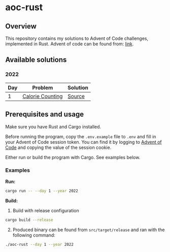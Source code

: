 # aoc-rust

## Overview

This repository contains my solutions to Advent of Code challenges, implemented in Rust. Advent of code can be found from: [link](https://adventofcode.com/).

## Available solutions

### 2022

| Day | Problem                                                 | Solution                              |
| --- | ------------------------------------------------------- | ------------------------------------- |
| 1   | [Calorie Counting](https://adventofcode.com/2022/day/1) | [Source](src/year_2022/day_1_2022.rs) |

## Prerequisites and usage

Make sure you have Rust and Cargo installed.

Before running the program, copy the `.env.example` file to `.env` and fill in your Advent of Code session token. You can find it by logging to [Advent of Code](https://adventofcode.com/) and copying the value of the session cookie.

Either run or build the program with Cargo. See examples below.

### Examples

**Run:**

```sh
cargo run -- --day 1 --year 2022
```

**Build:**

1. Build with release configuration

```sh
cargo build --release
```

2. Produced binary can be found from `src/target/release` and ran with the following command:

```sh
./aoc-rust --day 1 --year 2022
```
